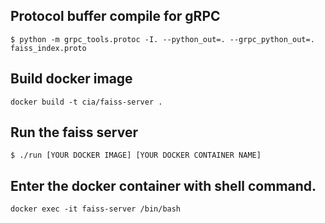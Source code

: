 
## Protocol buffer compile for gRPC
```
$ python -m grpc_tools.protoc -I. --python_out=. --grpc_python_out=. faiss_index.proto
```

## Build docker image
```
docker build -t cia/faiss-server .
```

## Run the faiss server
```
$ ./run [YOUR DOCKER IMAGE] [YOUR DOCKER CONTAINER NAME]
```

## Enter the docker container with shell command.
```
docker exec -it faiss-server /bin/bash
```